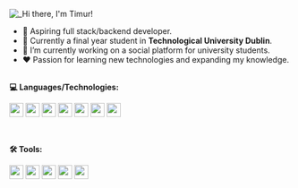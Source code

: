 <!-- ## Hi there, I'm Timur! I'm an Aspiring full stack developer with passion in learning new technology. 👋 -->
![_Hi there, I'm Timur! ](https://user-images.githubusercontent.com/40499701/153960813-36cbcf83-bf25-4713-a308-9ade7b14f81b.gif)

- 🚀 Aspiring full stack/backend developer.
- 📖 Currently a final year student in **Technological University Dublin**.
- 🔨 I’m currently working on a social platform for university students.
- ❤️ Passion for learning new technologies and expanding my knowledge.<br><br>

<!-- Connect with me: [<img src="https://cdn.jsdelivr.net/gh/devicons/devicon/icons/linkedin/linkedin-original.svg" width="20" height="20"/>](https://www.linkedin.com/in/tsult/) -->

**💻 Languages/Technologies:**
<p float="left">
  <code><img src="https://cdn.jsdelivr.net/gh/devicons/devicon/icons/javascript/javascript-original.svg" width="25" height="25"/></code>
  <code><img src="https://cdn.jsdelivr.net/gh/devicons/devicon/icons/react/react-original.svg" width="25" height="25"/></code>
  <code><img src="https://cdn.jsdelivr.net/gh/devicons/devicon/icons/nodejs/nodejs-original.svg" width="25" height="25"/></code>
  <code><img src="https://cdn.jsdelivr.net/gh/devicons/devicon/icons/mongodb/mongodb-plain.svg" width="25" height="25"/></code>
  <code><img src="https://cdn.jsdelivr.net/gh/devicons/devicon/icons/java/java-original.svg" width="25" height="25"/></code>
  <code><img src="https://img.icons8.com/color/48/000000/delphi-ide.png" width="25" height="25"/></code>
  <code><img src="https://cdn.jsdelivr.net/gh/devicons/devicon/icons/python/python-original.svg" width="25" height="25"/></code>
</p><br>

**🛠️ Tools:**
<p float="left">
  <code><img src="https://cdn.jsdelivr.net/gh/devicons/devicon/icons/git/git-plain.svg" width="25" height="25"//></code>
  <code><img src="https://cdn.jsdelivr.net/gh/devicons/devicon/icons/github/github-original.svg" width="25" height="25"/></code>
  <code><img src="https://cdn.jsdelivr.net/gh/devicons/devicon/icons/jira/jira-original.svg" width="25" height="25" /></code>
  <code><img src="https://cdn.jsdelivr.net/gh/devicons/devicon/icons/trello/trello-plain.svg" width="25" height="25" /></code>
  <code><img src="https://user-images.githubusercontent.com/40499701/153964507-3fbc3f25-20bc-4ec7-b435-4ee9a5beec50.svg" width="25" height="25"/></code>
</p>

<!-- ## 🛠️ Tools
<p float="left">
  <img src="https://cdn.jsdelivr.net/gh/devicons/devicon/icons/git/git-plain.svg" width="35" height="35"//>
  <img src="https://cdn.jsdelivr.net/gh/devicons/devicon/icons/github/github-original-wordmark.svg" width="35" height="35"/>
  <img src="https://cdn.jsdelivr.net/gh/devicons/devicon/icons/jira/jira-original.svg" width="35" height="35" />
</p>

